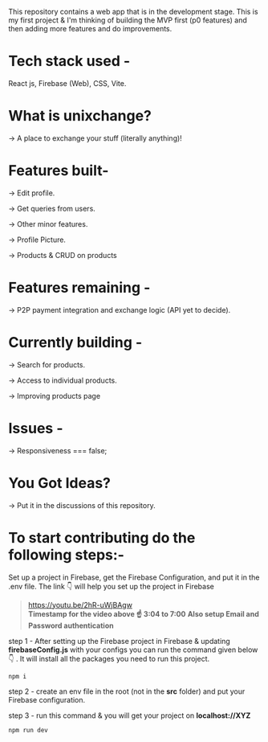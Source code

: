
This repository contains a web app that is in the development stage. This is my first project & I'm thinking of building the MVP first (p0 features) and then adding more features and do improvements.

# Tech stack used - 
React js, Firebase (Web), CSS, Vite.

# What is unixchange?
-> A place to exchange your stuff (literally anything)!

# Features built- 
-> Edit profile. <br />

-> Get queries from users. <br />

-> Other minor features. <br />

-> Profile Picture. <br />

-> Products & CRUD on products

# Features remaining -  
-> P2P payment integration and exchange logic (API yet to decide). <br />

# Currently building -
-> Search for products. <br />

-> Access to individual products. <br/>

-> Improving products page
# Issues - 
-> Responsiveness === false;

# You Got Ideas?
-> Put it in the discussions of this repository.

# To start contributing do the following steps:-
Set up a project in Firebase, get the Firebase Configuration, and put it in the .env file. The link 👇 will help you set up the project in Firebase <br />
> https://youtu.be/2hR-uWjBAgw <br/>
**Timestamp for the video above ☝ 3:04 to 7:00**
**Also setup Email and Password authentication**

step 1 - After setting up the Firebase project in Firebase & updating **firebaseConfig.js** with your configs you can run the command given below 👇 . It will install all the packages you need to run this project.

```npm i``` <br />

step 2 - create an env file in the root (not in the **src** folder) and put your Firebase configuration. <br />

step 3 - run this command & you will get your project on **localhost://XYZ** <br />

```
npm run dev
```
